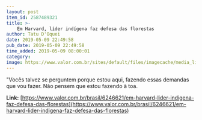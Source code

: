 ```yaml
---
layout: post
item_id: 2587489321
title: >-
    Em Harvard, líder indígena faz defesa das florestas
author: Tatu D'Oquei
date: 2019-05-09 22:49:58
pub_date: 2019-05-09 22:49:58
time_added: 2019-05-09 08:00:01
category: 
image: https://www.valor.com.br/sites/default/files/imagecache/media_library_big_horizontal/gn/19/05/foto09bra-111-dani-a8.jpg
---
```


"Vocês talvez se perguntem porque estou aqui, fazendo essas demandas que vou fazer. Não pensem que estou fazendo à toa.

**Link:** [https://www.valor.com.br/brasil/6246621/em-harvard-lider-indigena-faz-defesa-das-florestas](https://www.valor.com.br/brasil/6246621/em-harvard-lider-indigena-faz-defesa-das-florestas)


